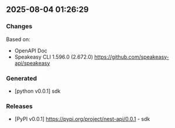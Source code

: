 

## 2025-08-04 01:26:29
### Changes
Based on:
- OpenAPI Doc  
- Speakeasy CLI 1.596.0 (2.672.0) https://github.com/speakeasy-api/speakeasy
### Generated
- [python v0.0.1] sdk
### Releases
- [PyPI v0.0.1] https://pypi.org/project/nest-api/0.0.1 - sdk